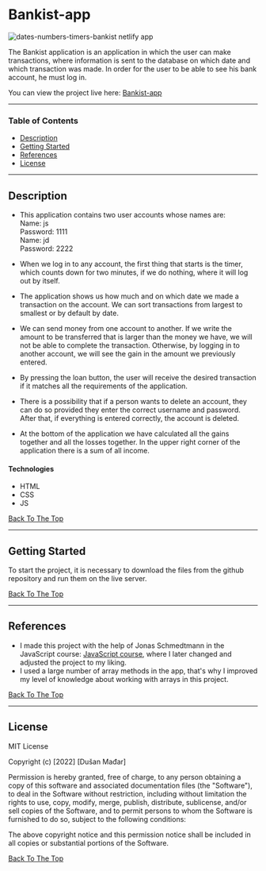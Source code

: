 # Bankist-app

![dates-numbers-timers-bankist netlify app](https://user-images.githubusercontent.com/112414082/210040475-1d1db6fa-cfdc-448a-8eb8-17d9f5fdb966.png)


The Bankist application is an application in which the user can make transactions, where information is sent to the database on which date and which transaction was made. In order for the user to be able to see his bank account, he must log in.

You can view the project live here:
[Bankist-app](https://dates-numbers-timers-bankist.netlify.app/)

---

### Table of Contents

- [Description](#description)
- [Getting Started](#getting-started)
- [References](#references)
- [License](#license)

---

## Description

- This application contains two user accounts whose names are:<br>
  Name: js <br>Password: 1111<br>
  Name: jd<br> Password: 2222
  
- When we log in to any account, the first thing that starts is the timer, which counts down for two minutes, if we do nothing, where it will log out by itself.
- The application shows us how much and on which date we made a transaction on the account. We can sort transactions from largest to smallest or by default by date.
- We can send money from one account to another. If we write the amount to be transferred that is larger than the money we have, we will not be able to complete the transaction. Otherwise, by logging in to another account, we will see the gain in the amount we previously entered.
- By pressing the loan button, the user will receive the desired transaction if it matches all the requirements of the application.
- There is a possibility that if a person wants to delete an account, they can do so provided they enter the correct username and password. After that, if everything is entered correctly, the account is deleted.
- At the bottom of the application we have calculated all the gains together and all the losses together. In the upper right corner of the application there is a sum of all income.

#### Technologies

- HTML
- CSS
- JS

[Back To The Top](#bankist-app)

---

## Getting Started

To start the project, it is necessary to download the files from the github repository and run them on the live server.

[Back To The Top](#bankist-app)

---

## References

- I made this project with the help of Jonas Schmedtmann in the JavaScript course: [JavaScript course](https://www.udemy.com/course/the-complete-javascript-course/), where I later changed and adjusted the project to my liking.
- I used a large number of array methods in the app, that's why I improved my level of knowledge about working with arrays in this project.

[Back To The Top](#bankist-app)

---

## License

MIT License

Copyright (c) [2022] [Dušan Mađar]

Permission is hereby granted, free of charge, to any person obtaining a copy
of this software and associated documentation files (the "Software"), to deal
in the Software without restriction, including without limitation the rights
to use, copy, modify, merge, publish, distribute, sublicense, and/or sell
copies of the Software, and to permit persons to whom the Software is
furnished to do so, subject to the following conditions:

The above copyright notice and this permission notice shall be included in all
copies or substantial portions of the Software.

[Back To The Top](#bankist-app)

